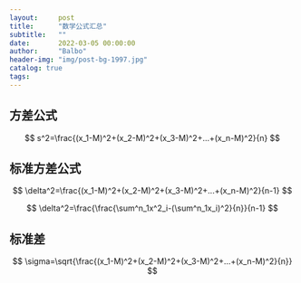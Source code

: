 ```yaml
---
layout:     post
title:      "数学公式汇总"
subtitle:   ""
date:       2022-03-05 00:00:00
author:     "Balbo"
header-img: "img/post-bg-1997.jpg"
catalog: true
tags:
---
```


## 方差公式

$$
s^2=\frac{(x_1-M)^2+(x_2-M)^2+(x_3-M)^2+...+(x_n-M)^2}{n}
$$

## 标准方差公式

$$
\delta^2=\frac{(x_1-M)^2+(x_2-M)^2+(x_3-M)^2+...+(x_n-M)^2}{n-1}
$$

$$
\delta^2=\frac{\frac{\sum^n_1x^2_i-(\sum^n_1x_i)^2}{n}}{n-1}
$$

## 标准差

$$
\sigma=\sqrt{\frac{(x_1-M)^2+(x_2-M)^2+(x_3-M)^2+...+(x_n-M)^2}{n}}
$$


